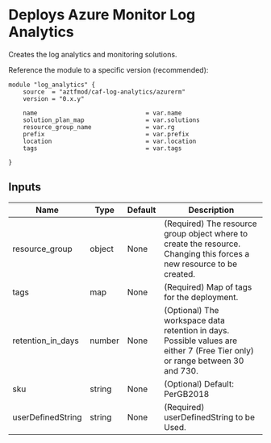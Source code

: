 # Deploys Azure Monitor Log Analytics 
Creates the log analytics and monitoring solutions. 

Reference the module to a specific version (recommended):
```hcl
module "log_analytics" {
    source  = "aztfmod/caf-log-analytics/azurerm"
    version = "0.x.y"

    name                              = var.name
    solution_plan_map                 = var.solutions
    resource_group_name               = var.rg
    prefix                            = var.prefix
    location                          = var.location
    tags                              = var.tags
    
}
```

## Inputs 

| Name              | Type   | Default | Description                                                                                                                 |
| ----------------- | ------ | ------- | --------------------------------------------------------------------------------------------------------------------------- |
| resource_group    | object | None    | (Required) The resource group object where to create the resource. Changing this forces a new resource to be created.       | ) |
| tags              | map    | None    | (Required) Map of tags for the deployment.                                                                                  |
| retention_in_days | number | None    | (Optional) The workspace data retention in days. Possible values are either 7 (Free Tier only) or range between 30 and 730. |
| sku               | string | None    | (Optional) Default: PerGB2018                                                                                               |
| userDefinedString | string | None    | (Required) userDefinedString to be Used.                                                                                    |

